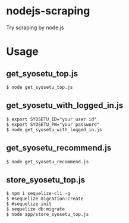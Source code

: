 # nodejs-scraping
Try scraping by node.js

# Usage
## get_syosetu_top.js
```
$ node get_syosetu_top.js
```

## get_syosetu_with_logged_in.js
```
$ export SYOSETU_ID="your user id"
$ export SYOSETU_PW="your password"
$ node get_syosetu_with_logged_in.js
```

## get_syosetu_recommend.js
```
$ node get_syosetu_recommend.js
```

## store_syosetu_top.js
```
$ npm i sequelize-cli -g
$ #sequelize migration:create
$ #sequelize init
$ sequelize db:migrate
$ node app/store_syosetu_top.js
```

